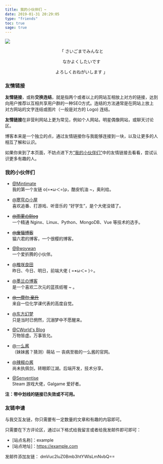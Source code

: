 ```yaml
---
title: 我的小伙伴们 ~
date: 2019-01-31 20:29:05
type: "friends"
toc: true
sage: true
---
```


<img src="/img/friends_img.jpg" style="border: none; "></img>

<div style="text-align:center;">
<p>「 さいごまでみんなと</p><p>なかよくしたいです</p><p>  よろしくおねがいします 」</p>
</div>

###  友情链接 

**友情链接**，或称**交换连结**，就是指两个或者以上的网站互相放上对方的链接，达到向用户推荐以互相共享用户群的一种SEO方式。连结的方法通常是在网站上放上对方网站的文字连结或图片（一般是对方的 Logo) 连结。

**友情链接**在非营利网站上更为常见，例如个人网站，明星偶像网站，或聊天讨论区。

博客本来是一个独立的点，通过友情链接你与我能够连接到一块，以及让更多的人相互了解和认识。

如果你来到了本页面，不妨点进下方[“我的小伙伴们”](/friends/#我的小伙伴们)中的友情链接去看看，尝试认识更多有趣的人。


### 我的小伙伴们

- [@Mintimate](https://www.mintimate.cn/)     <br>我的第一个友链 ο(=•ω＜=)ρ，酷安机油 ~，奥利给。

- [@寒穹の小屋](https://www.hqsblog.cn/)     <br>喜欢追番、打游戏、听音乐的 “好学生”，是个大佬没错了。

- [~~@雨雾のBlog~~](https://blog.acyalmw.xyz/)     <br>一个精通 Nginx、Linux、Python、MongoDB、Vue 等技术的选手。

- [~~@废猫博客~~](https://www.maobk.cn/)    <br>猫六君的博客，一个很樱的博客。

- [@Bwoywan](https://bwoywan268.xyz)    <br>一个爱折腾的小伙伴。 

- [@椎咲良田](https://sanshiliuxiao.top/)    <br>昨日、今日、明日，前端大佬 ( =•ω＜= )✧。

- [@墨兰の博客](https://mqaq.fun)    <br>是一个喜欢二次元的蓝孩纸喔 ~ 。

- [~~@一摩尔·毫升~~](https://1mol.ml/)     <br>来自一位化学课代表的高度自觉。

- [@东方幻梦](https://blog.badapple.pro/)      <br>只是当时已惘然，沉溺梦中不愿醒来。

- [@CWorld's Blog](https://changingworld.gitee.io)      <br>万物皆虚。万事皆允。

- [@一么酱](https://imgradeone.wordpress.com/)      <br>（妹妹酱？猜测）萌站 一 丧病至极的一么酱的官网。

- [@辣椒の酱](https://removeif.github.io)     <br>尚未执佩剑，转眼即江湖。后端开发，技术分享。 

- [@Senventise](https://www.senventise.com)    <br> Steam 游戏大佬，Galgame 爱好者。

**注：带中划线的链接已失效或不可用。**

### 友链申请

与我交互友链，你只需要有一定数量的文章和有趣的内容即可。

只需要在下方评论区，通过以下格式给我留言或者给我发邮件即可即可：
- [站点名称]：example
- [站点地址]：https://example.com

发邮件添加友链：
dmVuc2luZ0Bmb3htYWlsLmNvbQ==





